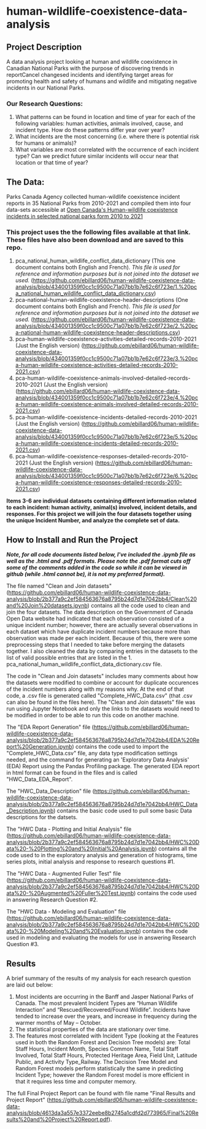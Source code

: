 # human-wildlife-coexistence-data-analysis
## Project Description
A data analysis project looking at human and wildlife coexistence in Canadian National Parks with the purpose of discovering trends in reportCancel changesed incidents and identifying target areas for promoting health and safety of humans and wildlife and mitigating negative incidents in our National Parks. 
### Our Research Questions:
1.	What patterns can be found in location and time of year for each of the following variables: human activities, animals involved, cause, and incident type. How do these patterns differ year over year?
2.	What incidents are the most concerning (i.e. where there is potential risk for humans or animals)?
3.	What variables are most correlated with the occurrence of each incident type? Can we predict future similar incidents will occur near that location or that time of year? 
## The Data: 
Parks Canada Agency collected human-wildlife coexistence incident reports in 35 National Parks from 2010-2021 and compiled them into four data-sets accessible at [Open Canada's Human-wildlife coexistence incidents in selected national parks form 2010 to 2021](https://open.canada.ca/data/en/dataset/cc5ea139-c628-46dc-ac55-a5b3351b7fdf)
### This project uses the the following files available at that link. These files have also been download and are saved to this repo. 
1. pca_national_human_wildlife_conflict_data_dictionary (This one document contains both English and French). *This file is used for reference and information purposes but is not joined into the dataset we used.* (https://github.com/ebillard06/human-wildlife-coexistence-data-analysis/blob/434001359f0cc1c9500c71a07bb1b7e62c6f723e/1.%20pca_national_human_wildlife_conflict_data_dictionary.csv)
2. pca-national-human-wildlife-coexistence-header-descriptions (One document contains both English and French). *This file is used for reference and information purposes but is not joined into the dataset we used.* (https://github.com/ebillard06/human-wildlife-coexistence-data-analysis/blob/434001359f0cc1c9500c71a07bb1b7e62c6f723e/2.%20pca-national-human-wildlife-coexistence-header-descriptions.csv)
3. pca-human-wildlife-coexistence-activities-detailed-records-2010-2021 (Just the English version) (https://github.com/ebillard06/human-wildlife-coexistence-data-analysis/blob/434001359f0cc1c9500c71a07bb1b7e62c6f723e/3.%20pca-human-wildlife-coexistence-activities-detailed-records-2010-2021.csv)
4. pca-human-wildlife-coexistence-animals-involved-detailed-records-2010-2021 (Just the English version) (https://github.com/ebillard06/human-wildlife-coexistence-data-analysis/blob/434001359f0cc1c9500c71a07bb1b7e62c6f723e/4.%20pca-human-wildlife-coexistence-animals-involved-detailed-records-2010-2021.csv)
5. pca-human-wildlife-coexistence-incidents-detailed-records-2010-2021 (Just the English version) (https://github.com/ebillard06/human-wildlife-coexistence-data-analysis/blob/434001359f0cc1c9500c71a07bb1b7e62c6f723e/5.%20pca-human-wildlife-coexistence-incidents-detailed-records-2010-2021.csv) 
6. pca-human-wildlife-coexistence-responses-detailed-records-2010-2021 (Just the English version) (https://github.com/ebillard06/human-wildlife-coexistence-data-analysis/blob/434001359f0cc1c9500c71a07bb1b7e62c6f723e/6.%20pca-human-wildlife-coexistence-responses-detailed-records-2010-2021.csv)

**Items 3-6 are individual datasets containing different information related to each incident: human activity, animal(s) involved, incident details, and responses. For this project we will join the four datasets together using the unique Incident Number, and analyze the complete set of data.**

## How to Install and Run the Project
***Note, for all code documents listed below, I've included the .ipynb file as well as the .html and .pdf formats. Please note the .pdf format cuts off some of the comments added in the code so while it can be viewed in github (while .html cannot be), it is not my preferred format).***

The file named "Clean and Join datasets" (https://github.com/ebillard06/human-wildlife-coexistence-data-analysis/blob/2b377a9c2ef584563676a8795b24d7d1e7042bb4/Clean%20and%20Join%20datasets.ipynb) contains all the code used to clean and join the four datasets. The data description on the Government of Canada Open Data website had indicated that each observation consisted of a unique incident number; however, there are actually several observations in each dataset which have duplicate incident numbers because more than observation was made per each incident. Because of this, there were some preprocessing steps that I needed to take before merging the datasets together. I also cleaned the data by comparing entries in the datasets to the list of valid possible entries that are listed in the 1. pca_national_human_wildlife_conflict_data_dictionary.csv file. 

The code in "Clean and Join datasets" includes many comments about how the datasets were modified to combine or account for duplicate occurences of the incident numbers along with my reasons why. At the end of that code, a .csv file is generated called "Complete_HWC_Data.csv" (that .csv can also be found in the files here). The "Clean and Join datasets" file was run using Jupyter Notebook and only the links to the datasets would need to be modified in order to be able to run this code on another machine. 

The "EDA Report Generation" file (https://github.com/ebillard06/human-wildlife-coexistence-data-analysis/blob/2b377a9c2ef584563676a8795b24d7d1e7042bb4/EDA%20Report%20Generation.ipynb) contains the code used to import the "Complete_HWC_Data.csv" file, any data type modification settings needed, and the command for generating an 'Exploratory Data Analysis' (EDA) Report using the Pandas Profiling package. The generated EDA report in html format can be found in the files and is called "HWC_Data_EDA_Report". 

The "HWC_Data_Description" file (https://github.com/ebillard06/human-wildlife-coexistence-data-analysis/blob/2b377a9c2ef584563676a8795b24d7d1e7042bb4/HWC_Data_Description.ipynb) contains the basic code used to pull some basic Data descriptions for the datsets. 

The "HWC Data - Plotting and Initial Analysis" file (https://github.com/ebillard06/human-wildlife-coexistence-data-analysis/blob/2b377a9c2ef584563676a8795b24d7d1e7042bb4/HWC%20Data%20-%20Plotting%20and%20Initial%20Analysis.ipynb) contains all the code used to in the exploratory analysis and generation of histograms, time series plots, initial analysis and response to research questions #1.  

The "HWC Data - Augmented Fuller Test" file (https://github.com/ebillard06/human-wildlife-coexistence-data-analysis/blob/2b377a9c2ef584563676a8795b24d7d1e7042bb4/HWC%20Data%20-%20Augmented%20Fuller%20Test.ipynb) contains the code used in answering Research Question #2. 

The "HWC Data - Modeling and Evaluation" file (https://github.com/ebillard06/human-wildlife-coexistence-data-analysis/blob/2b377a9c2ef584563676a8795b24d7d1e7042bb4/HWC%20Data%20-%20Modeling%20and%20Evaluation.ipynb) contains the code used in modeling and evaluating the models for use in answering Research Question #3. 

## Results
A brief summary of the results of my analysis for each research question are laid out below: 
1.	Most incidents are occurring in the Banff and Jasper National Parks of Canada. The most prevalent Incident Types are “Human Wildlife Interaction” and “Rescued/Recovered/Found Wildlife”. Incidents have tended to increase over the years, and increase in frequency during the warmer months of May – October. 
2.	The statistical properties of the data are stationary over time. 
3.	The features most correlated with Incident Type (looking at the Features used in both the Random Forest and Decision Tree models) are: Total Staff Hours, Incident Month, Species Common Name, Total Staff Involved, Total Staff Hours, Protected Heritage Area, Field Unit, Latitude Public, and Activity Type_Railway. The Decision Tree Model and Random Forest models perform statistically the same in predicting Incident Type; however the Random Forest model is more efficient in that it requires less time and computer memory.

The full Final Project Report can be found with file name "Final Results and Project Report" (https://github.com/ebillard06/human-wildlife-coexistence-data-analysis/blob/4613da3a557e3372eebe8b2745a1cdfd2d773965/Final%20Results%20and%20Project%20Report.pdf). 

